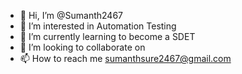- 👋 Hi, I’m @Sumanth2467
- 👀 I’m interested in Automation Testing
- 🌱 I’m currently learning to become a SDET
- 💞️ I’m looking to collaborate on 
- 📫 How to reach me sumanthsure2467@gmail.com

<!---
Sumanth2467/Sumanth2467 is a ✨ special ✨ repository because its `README.md` (this file) appears on your GitHub profile.
You can click the Preview link to take a look at your changes.
--->
